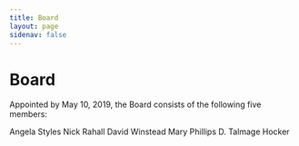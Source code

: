 ```yaml
---
title: Board
layout: page
sidenav: false
---
```


# Board

Appointed by May 10, 2019, the Board consists of the following five members:

<head> Angela Styles </head>
Nick Rahall 
David Winstead
Mary Phillips
D. Talmage Hocker
